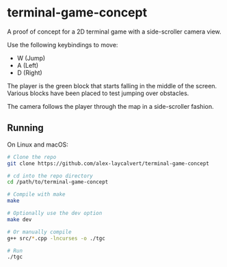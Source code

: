 # terminal-game-concept

A proof of concept for a 2D terminal game with a side-scroller camera view.

Use the following keybindings to move:

- W (Jump)
- A (Left)
- D (Right)

The player is the green block that starts falling in the middle of the screen.
Various blocks have been placed to test jumping over obstacles.

The camera follows the player through the map in a side-scroller fashion.

## Running

On Linux and macOS:

```bash
# Clone the repo
git clone https://github.com/alex-laycalvert/terminal-game-concept

# cd into the repo directory
cd /path/to/terminal-game-concept

# Compile with make
make

# Optionally use the dev option
make dev

# Or manually compile
g++ src/*.cpp -lncurses -o ./tgc

# Run
./tgc
```
